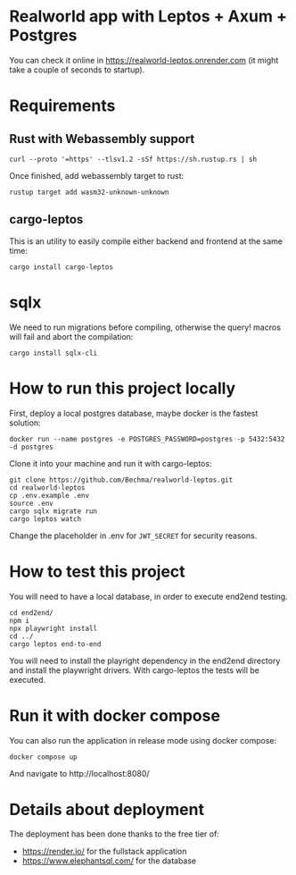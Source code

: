 # Realworld app with Leptos + Axum + Postgres

You can check it online in https://realworld-leptos.onrender.com (it might take a couple of seconds to startup).

# Requirements

## Rust with Webassembly support

`curl --proto '=https' --tlsv1.2 -sSf https://sh.rustup.rs | sh`

Once finished, add webassembly target to rust:

`rustup target add wasm32-unknown-unknown`

## cargo-leptos

This is an utility to easily compile either backend and frontend at the same time:

`cargo install cargo-leptos`

# sqlx

We need to run migrations before compiling, otherwise the query! macros will fail and abort the compilation:

`cargo install sqlx-cli`

# How to run this project locally

First, deploy a local postgres database, maybe docker is the fastest solution:

`docker run --name postgres -e POSTGRES_PASSWORD=postgres -p 5432:5432 -d postgres`

Clone it into your machine and run it with cargo-leptos:

```
git clone https://github.com/Bechma/realworld-leptos.git
cd realworld-leptos
cp .env.example .env
source .env
cargo sqlx migrate run
cargo leptos watch
```

Change the placeholder in .env for `JWT_SECRET` for security reasons.

# How to test this project

You will need to have a local database, in order to execute end2end testing.

```
cd end2end/
npm i
npx playwright install
cd ../
cargo leptos end-to-end
```

You will need to install the playright dependency in the end2end directory and
install the playwright drivers. With cargo-leptos the tests will be executed.

# Run it with docker compose

You can also run the application in release mode using docker compose:

`docker compose up`

And navigate to http://localhost:8080/

# Details about deployment

The deployment has been done thanks to the free tier of:

- https://render.io/ for the fullstack application
- https://www.elephantsql.com/ for the database
